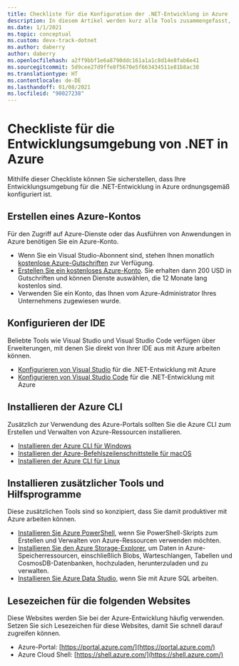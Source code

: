 ```yaml
---
title: Checkliste für die Konfiguration der .NET-Entwicklung in Azure
description: In diesem Artikel werden kurz alle Tools zusammengefasst, die Sie für die .NET-Entwicklung mit Azure installiert haben sollten.
ms.date: 1/1/2021
ms.topic: conceptual
ms.custom: devx-track-dotnet
ms.author: daberry
author: daberry
ms.openlocfilehash: a2ff9bbf1e6a8790ddc161a1a1c8d14e8fab6e41
ms.sourcegitcommit: 5d9cee27d9ffe8f5670e5f663434511e81b8ac38
ms.translationtype: HT
ms.contentlocale: de-DE
ms.lasthandoff: 01/08/2021
ms.locfileid: "98027238"
---
```

# <a name="net-on-azure-development-environment-checklist"></a>Checkliste für die Entwicklungsumgebung von .NET in Azure

Mithilfe dieser Checkliste können Sie sicherstellen, dass Ihre Entwicklungsumgebung für die .NET-Entwicklung in Azure ordnungsgemäß konfiguriert ist.

## <a name="create-an-azure-account"></a>Erstellen eines Azure-Kontos

Für den Zugriff auf Azure-Dienste oder das Ausführen von Anwendungen in Azure benötigen Sie ein Azure-Konto.

* Wenn Sie ein Visual Studio-Abonnent sind, stehen Ihnen monatlich [kostenlose Azure-Gutschriften](https://azure.microsoft.com/pricing/member-offers/credit-for-visual-studio-subscribers/) zur Verfügung.
* [Erstellen Sie ein kostenloses Azure-Konto](https://azure.microsoft.com/free/dotnet/). Sie erhalten dann 200 USD in Gutschriften und können Dienste auswählen, die 12 Monate lang kostenlos sind.
* Verwenden Sie ein Konto, das Ihnen vom Azure-Administrator Ihres Unternehmens zugewiesen wurde.

## <a name="configure-your-ide"></a>Konfigurieren der IDE

Beliebte Tools wie Visual Studio und Visual Studio Code verfügen über Erweiterungen, mit denen Sie direkt von Ihrer IDE aus mit Azure arbeiten können.

* [Konfigurieren von Visual Studio](./configure-visual-studio.md) für die .NET-Entwicklung mit Azure
* [Konfigurieren von Visual Studio Code](./configure-vs-code.md) für die .NET-Entwicklung mit Azure

## <a name="install-the-azure-cli"></a>Installieren der Azure CLI

Zusätzlich zur Verwendung des Azure-Portals sollten Sie die Azure CLI zum Erstellen und Verwalten von Azure-Ressourcen installieren.

* [Installieren der Azure CLI für Windows](/cli/azure/install-azure-cli-windows?tabs=azure-cli)
* [Installieren der Azure-Befehlszeilenschnittstelle für macOS](/cli/azure/install-azure-cli-macos)
* [Installieren der Azure CLI für Linux](/cli/azure/install-azure-cli-linux)

## <a name="install-additional-tools-and-utilities"></a>Installieren zusätzlicher Tools und Hilfsprogramme

Diese zusätzlichen Tools sind so konzipiert, dass Sie damit produktiver mit Azure arbeiten können.

* [Installieren Sie Azure PowerShell](/powershell/azure/install-az-ps), wenn Sie PowerShell-Skripts zum Erstellen und Verwalten von Azure-Ressourcen verwenden möchten.
* [Installieren Sie den Azure Storage-Explorer](https://azure.microsoft.com/features/storage-explorer/), um Daten in Azure-Speicherressourcen, einschließlich Blobs, Warteschlangen, Tabellen und CosmosDB-Datenbanken, hochzuladen, herunterzuladen und zu verwalten.
* [Installieren Sie Azure Data Studio](/sql/azure-data-studio/download-azure-data-studio), wenn Sie mit Azure SQL arbeiten.

## <a name="bookmark-the-following-sites"></a>Lesezeichen für die folgenden Websites

Diese Websites werden Sie bei der Azure-Entwicklung häufig verwenden.  Setzen Sie sich Lesezeichen für diese Websites, damit Sie schnell darauf zugreifen können.

* Azure-Portal: [https://portal.azure.com/](https://portal.azure.com/)
* Azure Cloud Shell: [https://shell.azure.com/](https://shell.azure.com/)

